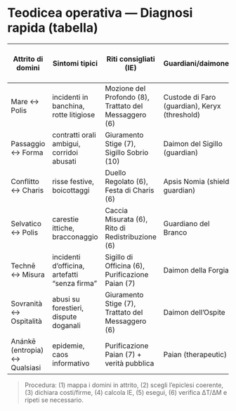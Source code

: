 # Teodicea operativa — Diagnosi rapida (tabella)

| Attrito di domini | Sintomi tipici | Riti consigliati (IE) | Guardiani/daimones | Artefatti utili | Esito atteso (ΔT/ΔM) |
|---|---|---|---|---|---|
| Mare ↔ Polis | incidenti in banchina, rotte litigiose | Mozione del Profondo (8), Trattato del Messaggero (6) | Custode di Faro (guardian), Keryx (threshold) | Tridente simbolico, Herma | +2 / −1 |
| Passaggio ↔ Forma | contratti orali ambigui, corridoi abusati | Giuramento Stige (7), Sigillo Sobrio (10) | Daimon del Sigillo (guardian) | Keraunos, Aigis | +2 / −1 |
| Conflitto ↔ Charis | risse festive, boicottaggi | Duello Regolato (6), Festa di Charis (6) | Apsis Nomia (shield guardian) | Aspis Nomia, Cintura Charis | +1 / −1 |
| Selvatico ↔ Polis | carestie ittiche, bracconaggio | Caccia Misurata (6), Rito di Redistribuzione (6) | Guardiano del Branco | Arco Agrotera, Kernos | +1 / −1 |
| Technē ↔ Misura | incidenti d’officina, artefatti “senza firma” | Sigillo di Officina (6), Purificazione Paian (7) | Daimon della Forgia | Martello di Sigillo | +1 / −1 |
| Sovranità ↔ Ospitalità | abusi su forestieri, dispute doganali | Giuramento Stige (7), Trattato del Messaggero (6) | Daimon dell’Ospite | Herma, Keraunos | +2 / −1 |
| Anánkē (entropia) ↔ Qualsiasi | epidemie, caos informativo | Purificazione Paian (7) + verità pubblica | Paian (therapeutic) | Tripode Delfico | +1 / −1 |

> Procedura: (1) mappa i domini in attrito, (2) scegli l’epiclesi coerente, (3) dichiara costi/firme, (4) calcola IE, (5) esegui, (6) verifica ΔT/ΔM e ripeti se necessario.
